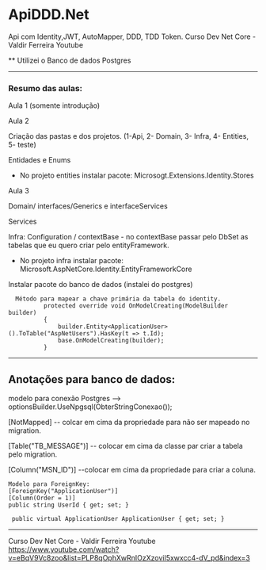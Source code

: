 # ApiDDD.Net
Api com Identity,JWT, AutoMapper, DDD, TDD Token. Curso Dev Net Core - Valdir Ferreira Youtube

** Utilizei o Banco de dados Postgres
___________________________________________________________________
### Resumo das aulas:

Aula 1 (somente introdução)

Aula 2 

Criação das pastas e dos projetos.
(1-Api, 2- Domain, 3- Infra, 4- Entities, 5- teste)

Entidades e Enums

* No projeto entities instalar pacote:
Microsogt.Extensions.Identity.Stores

Aula 3

Domain/ interfaces/Generics e interfaceServices

Services

Infra:
Configuration / contextBase - no contextBase passar pelo DbSet as tabelas que eu quero criar pelo entityFramework.

* No projeto infra instalar pacote:
Microsoft.AspNetCore.Identity.EntityFrameworkCore

Instalar pacote do banco de dados (instalei do postgres)

      Método para mapear a chave primária da tabela do identity.
              protected override void OnModelCreating(ModelBuilder builder)
              {
                  builder.Entity<ApplicationUser>().ToTable("AspNetUsers").HasKey(t => t.Id);
                  base.OnModelCreating(builder);
              }
___________________________________________________________________
## Anotações para banco de dados:

modelo para conexão Postgres --> optionsBuilder.UseNpgsql(ObterStringConexao());

[NotMapped] -- colcar em cima da propriedade para não ser mapeado no migration.

[Table("TB_MESSAGE")] -- colocar em cima da classe par criar a tabela pelo migration.

[Column("MSN_ID")] --colocar em cima da propriedade para criar a coluna.

    Modelo para ForeignKey:
    [ForeignKey("ApplicationUser")]
    [Column(Order = 1)]
    public string UserId { get; set; }

     public virtual ApplicationUser ApplicationUser { get; set; }
___________________________________________________________________
Curso Dev Net Core - Valdir Ferreira Youtube
https://www.youtube.com/watch?v=eBqV9Vc8zoo&list=PLP8qOphXwRnIOzXzoviI5xwxcc4-dV_pd&index=3
